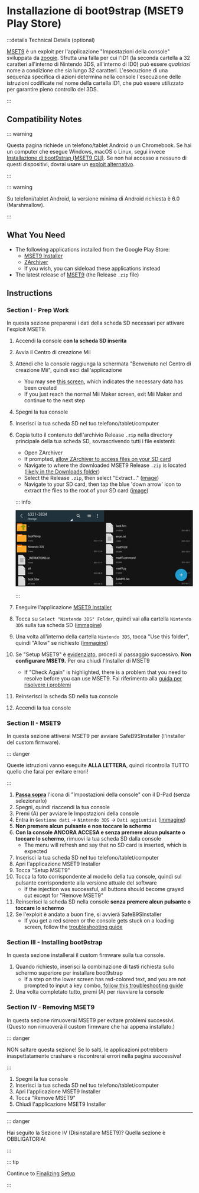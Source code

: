 # Installazione di boot9strap (MSET9 Play Store)

:::details Technical Details (optional)

[MSET9](https://github.com/zoogie/MSET9) è un exploit per l'applicazione "Impostazioni della console" sviluppata da [zoogie](https://github.com/zoogie). Sfrutta una falla per cui l'ID1 (la seconda cartella a 32 caratteri all'interno di Nintendo 3DS, all'interno di ID0) può essere _qualsiasi_ nome a condizione che sia lungo 32 caratteri. L'esecuzione di una sequenza specifica di azioni determina nella console l'esecuzione delle istruzioni codificate nel nome della cartella ID1, che può essere utilizzato per garantire pieno controllo del 3DS.

:::

## Compatibility Notes

::: warning

Questa pagina richiede un telefono/tablet Android o un Chromebook. Se hai un computer che esegue Windows, macOS o Linux, segui invece [Installazione di boot9strap (MSET9 CLI)](installing-boot9strap-\(mset9-cli\)). Se non hai accesso a nessuno di questi dispositivi, dovrai usare un [exploit alternativo](https://wiki.hacks.guide/wiki/3DS:Alternate_Exploits).

:::

::: warning

Su telefoni/tablet Android, la versione minima di Android richiesta è 6.0 (Marshmallow).

:::

## What You Need

- The following applications installed from the Google Play Store:
  - [MSET9 Installer](https://play.google.com/store/apps/details?id=moe.saru.homebrew.console3ds.mset9_installer_android)
  - [ZArchiver](https://play.google.com/store/apps/details?id=ru.zdevs.zarchiver)
  - If you wish, you can sideload these applications instead
- The latest release of [MSET9](https://github.com/zoogie/MSET9/releases/latest) (the Release `.zip` file)

## Instructions

### Section I - Prep Work

In questa sezione preparerai i dati della scheda SD necessari per attivare l'exploit MSET9.

1. Accendi la console **con la scheda SD inserita**

2. Avvia il Centro di creazione Mii

3. Attendi che la console raggiunga la schermata "Benvenuto nel Centro di creazione Mii", quindi esci dall'applicazione
   - You may see [this screen](/images/screenshots/mset9/mii-extdata.png), which indicates the necessary data has been created
   - If you just reach the normal Mii Maker screen, exit Mii Maker and continue to the next step

4. Spegni la tua console

5. Inserisci la tua scheda SD nel tuo telefono/tablet/computer

6. Copia tutto il contenuto dell'archivio Release `.zip` nella directory principale della tua scheda SD, sovrascrivendo tutti i file esistenti:

   - Open ZArchiver
   - If prompted, [allow ZArchiver to access files on your SD card](/images/screenshots/mset9/zarchiver-allow.png)
   - Navigate to where the downloaded MSET9 Release `.zip` is located ([likely in the Downloads folder](/images/screenshots/mset9/zarchiver-zip-location.png))
   - Select the Release `.zip`, then select "Extract..." ([image](/images/screenshots/mset9/zarchiver-extract-1.png))
   - Navigate to your SD card, then tap the blue 'down arrow' icon to extract the files to the root of your SD card ([image](/images/screenshots/mset9/zarchiver-extract-2.png))

   ::: info

   ![](/images/screenshots/mset9/mset9-root-layout-android.png)

   :::

7. Eseguire l'applicazione [MSET9 Installer](/images/screenshots/mset9/mset9-setup-android.png)

8. Tocca su `Select "Nintendo 3DS" Folder`, quindi vai alla cartella `Nintendo 3DS` sulla tua scheda SD ([immagine](/images/screenshots/mset9/select-mset9-folder-1.png))

9. Una volta all'interno della cartella `Nintendo 3DS`, tocca "Use this folder", quindi "Allow" se richiesto ([immagine](/images/screenshots/mset9/select-mset9-folder-2.png))

10. Se "Setup MSET9" è [evidenziato](/images/screenshots/mset9/setup-mset9-highlighted.png), procedi al passaggio successivo. **Non configurare MSET9.** Per ora chiudi l'Installer di MSET9
    - If "Check Again" is highlighted, there is a problem that you need to resolve before you can use MSET9. Fai riferimento alla [guida per risolvere i problemi](troubleshooting#installing-boot9strap-mset9)

11. Reinserisci la scheda SD nella tua console

12. Accendi la tua console

### Section II - MSET9

In questa sezione attiverai MSET9 per avviare SafeB9SInstaller (l'installer del custom firmware).

::: danger

Queste istruzioni vanno eseguite **ALLA LETTERA**, quindi ricontrolla TUTTO quello che farai per evitare errori!

:::

1. **[Passa sopra](/images/screenshots/mset9/hover-settings.png)** l'icona di "Impostazioni della console" con il D-Pad (senza selezionarlo)
2. Spegni, quindi riaccendi la tua console
3. Premi (A) per avviare le Impostazioni della console
4. Entra in `Gestione dati` -> `Nintendo 3DS` -> `Dati aggiuntivi` ([immagine](/images/screenshots/bb3/settings-extdata.png))
5. **Non premere alcun pulsante e non toccare lo schermo**
6. **Con la console ANCORA ACCESA e senza premere alcun pulsante o toccare lo schermo**, rimuovi la tua scheda SD dalla console
   - The menu will refresh and say that no SD card is inserted, which is expected
7. Inserisci la tua scheda SD nel tuo telefono/tablet/computer
8. Apri l'applicazione MSET9 Installer
9. Tocca "Setup MSET9"
10. Tocca la foto corrispondente al modello della tua console, quindi sul pulsante corrispondente alla versione attuale del software
    - If the injection was successful, all buttons should become grayed out except for "Remove MSET9"
11. Reinserisci la scheda SD nella console **senza premere alcun pulsante o toccare lo schermo**
12. Se l'exploit è andato a buon fine, si avvierà SafeB9SInstaller
    - If you get a red screen or the console gets stuck on a loading screen, follow the [troubleshooting guide](troubleshooting#installing-boot9strap-mset9)

### Section III - Installing boot9strap

In questa sezione installerai il custom firmware sulla tua console.

1. Quando richiesto, inserisci la combinazione di tasti richiesta sullo schermo superiore per installare boot9strap
   - If a step on the lower screen has red-colored text, and you are not prompted to input a key combo, [follow this troubleshooting guide](troubleshooting#issues-with-safeb9sinstaller)
2. Una volta completato tutto, premi (A) per riavviare la console

<!--@include: ./_include/configure-luma3ds.md -->

### Section IV - Removing MSET9

In questa sezione rimuoverai MSET9 per evitare problemi successivi. (Questo non rimuoverà il custom firmware che hai appena installato.)

::: danger

NON saltare questa sezione! Se lo salti, le applicazioni potrebbero inaspettatamente crashare e riscontrerai errori nella pagina successiva!

:::

1. Spegni la tua console
2. Inserisci la tua scheda SD nel tuo telefono/tablet/computer
3. Apri l'applicazione MSET9 Installer
4. Tocca "Remove MSET9"
5. Chiudi l'applicazione MSET9 Installer

<!--@include: ./_include/luma3ds-installed-note.md -->

___

::: danger

Hai seguito la Sezione IV (Disinstallare MSET9)? Quella sezione è OBBLIGATORIA!

:::

::: tip

Continue to [Finalizing Setup](finalizing-setup)

:::
